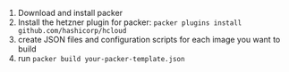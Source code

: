 1. Download and install packer
2. Install the hetzner plugin for packer: `packer plugins install github.com/hashicorp/hcloud`
3. create JSON files and configuration scripts for each image you want to build
4. run `packer build your-packer-template.json`
